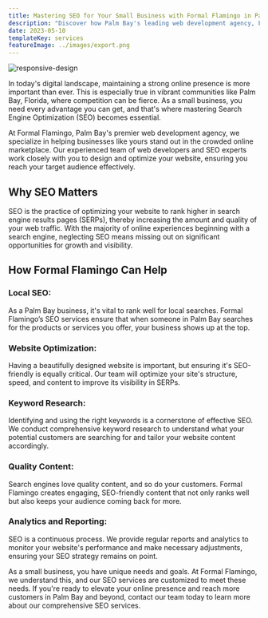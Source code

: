 ```yaml
---
title: Mastering SEO for Your Small Business with Formal Flamingo in Palm Bay, Florida
description: "Discover how Palm Bay's leading web development agency, Formal Flamingo, can help optimize your small business website for search engines."
date: 2023-05-10
templateKey: services
featureImage: ../images/export.png
---
```


![responsive-design](../images/responsive-design.png)


In today's digital landscape, maintaining a strong online presence is more important than ever. This is especially true in vibrant communities like Palm Bay, Florida, where competition can be fierce. As a small business, you need every advantage you can get, and that's where mastering Search Engine Optimization (SEO) becomes essential.

At Formal Flamingo, Palm Bay's premier web development agency, we specialize in helping businesses like yours stand out in the crowded online marketplace. Our experienced team of web developers and SEO experts work closely with you to design and optimize your website, ensuring you reach your target audience effectively.

## Why SEO Matters
SEO is the practice of optimizing your website to rank higher in search engine results pages (SERPs), thereby increasing the amount and quality of your web traffic. With the majority of online experiences beginning with a search engine, neglecting SEO means missing out on significant opportunities for growth and visibility.

## How Formal Flamingo Can Help
### Local SEO: 
As a Palm Bay business, it's vital to rank well for local searches. Formal Flamingo’s SEO services ensure that when someone in Palm Bay searches for the products or services you offer, your business shows up at the top.

### Website Optimization: 
Having a beautifully designed website is important, but ensuring it's SEO-friendly is equally critical. Our team will optimize your site's structure, speed, and content to improve its visibility in SERPs.

### Keyword Research: 
Identifying and using the right keywords is a cornerstone of effective SEO. We conduct comprehensive keyword research to understand what your potential customers are searching for and tailor your website content accordingly.

### Quality Content:
 Search engines love quality content, and so do your customers. Formal Flamingo creates engaging, SEO-friendly content that not only ranks well but also keeps your audience coming back for more.

### Analytics and Reporting: 
SEO is a continuous process. We provide regular reports and analytics to monitor your website's performance and make necessary adjustments, ensuring your SEO strategy remains on point.

As a small business, you have unique needs and goals. At Formal Flamingo, we understand this, and our SEO services are customized to meet these needs. If you're ready to elevate your online presence and reach more customers in Palm Bay and beyond, contact our team today to learn more about our comprehensive SEO services.

